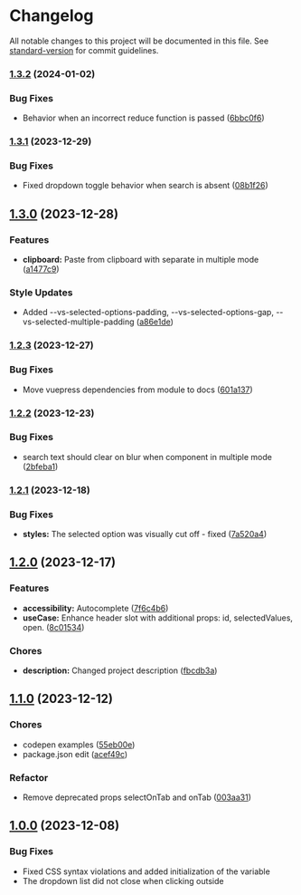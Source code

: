 # Changelog

All notable changes to this project will be documented in this file. See [standard-version](https://github.com/conventional-changelog/standard-version) for commit guidelines.

### [1.3.2](https://github.com/voral/vs-vue3-select/compare/v1.3.1...v1.3.2) (2024-01-02)


### Bug Fixes

* Behavior when an incorrect reduce function is passed ([6bbc0f6](https://github.com/voral/vs-vue3-select/commit/6bbc0f6887c04e49e4d49a4e50c6dc010356763b))

### [1.3.1](https://github.com/voral/vs-vue3-select/compare/v1.3.0...v1.3.1) (2023-12-29)


### Bug Fixes

* Fixed dropdown toggle behavior when search is absent ([08b1f26](https://github.com/voral/vs-vue3-select/commit/08b1f263a07eb2c006893bc7f69c941dd0f227d3))

## [1.3.0](https://github.com/voral/vs-vue3-select/compare/v1.2.3...v1.3.0) (2023-12-28)


### Features

* **clipboard:** Paste from clipboard with separate in multiple mode ([a1477c9](https://github.com/voral/vs-vue3-select/commit/a1477c9ea1be85e500b4e7464e243c08aeb1725b))


### Style Updates

* Added --vs-selected-options-padding, --vs-selected-options-gap, --vs-selected-multiple-padding ([a86e1de](https://github.com/voral/vs-vue3-select/commit/a86e1de07409082091b0e65d8af1dca745a3ad83))

### [1.2.3](https://github.com/voral/vs-vue3-select/compare/v1.2.2...v1.2.3) (2023-12-27)


### Bug Fixes

* Move vuepress dependencies from module to docs ([601a137](https://github.com/voral/vs-vue3-select/commit/601a1375b8af4484b788ec395e55eb5b353a1f07))

### [1.2.2](https://github.com/voral/vs-vue3-select/compare/v1.2.1...v1.2.2) (2023-12-23)


### Bug Fixes

* search text should clear on blur when component in multiple mode ([2bfeba1](https://github.com/voral/vs-vue3-select/commit/2bfeba1aacb4e475dee8f82ca538cfa40a878cd5))

### [1.2.1](https://github.com/voral/vs-vue3-select/compare/v1.2.0...v1.2.1) (2023-12-18)


### Bug Fixes

* **styles:** The selected option was visually cut off - fixed ([7a520a4](https://github.com/voral/vs-vue3-select/commit/7a520a4fe97429b93c446582b81803728a89102e))

## [1.2.0](https://github.com/voral/vs-vue3-select/compare/v1.1.0...v1.2.0) (2023-12-17)


### Features

* **accessibility:** Autocomplete ([7f6c4b6](https://github.com/voral/vs-vue3-select/commit/7f6c4b6f13ea0a6a0decf20133eac7b53bf26359))
* **useCase:** Enhance header slot with additional props: id, selectedValues, open. ([8c01534](https://github.com/voral/vs-vue3-select/commit/8c01534e9d0d573d6988d0b6916b86fda73036d4))


### Chores

* **description:** Changed project description ([fbcdb3a](https://github.com/voral/vs-vue3-select/commit/fbcdb3ab9098256e4eb9017142e9535692ad7e44))

## [1.1.0](https://github.com/voral/vs-vue3-select/compare/v1.0.0...v1.1.0) (2023-12-12)


### Chores

* codepen examples ([55eb00e](https://github.com/voral/vs-vue3-select/commit/55eb00ed578a69753210e0e83aff5e6d69d0daa9))
* package.json edit ([acef49c](https://github.com/voral/vs-vue3-select/commit/acef49cf9b29cc9c3abfa23ee0a533057df9b9b9))


### Refactor

* Remove deprecated props selectOnTab and onTab ([003aa31](https://github.com/voral/vs-vue3-select/commit/003aa31f3ec97f83546e0a64b14a1fc28d14bfe6))

## [1.0.0](https://github.com/voral/vs-vue3-select/compare/v0.2.1...v1.0.0) (2023-12-08)

### Bug Fixes

* Fixed CSS syntax violations and added initialization of the variable
* The dropdown list did not close when clicking outside
